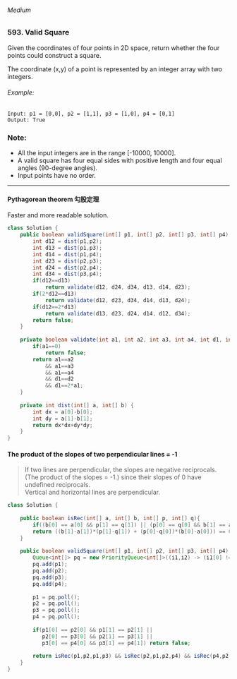 ###### Medium

### 593. Valid Square

Given the coordinates of four points in 2D space, return whether the four points could construct a square.  

The coordinate (x,y) of a point is represented by an integer array with two integers.  

###### Example:
```
Input: p1 = [0,0], p2 = [1,1], p3 = [1,0], p4 = [0,1]
Output: True
```

### Note:

- All the input integers are in the range [-10000, 10000].
- A valid square has four equal sides with positive length and four equal angles (90-degree angles).
- Input points have no order.

***

#### Pythagorean theorem 勾股定理

Faster and more readable solution.

```java
class Solution {
    public boolean validSquare(int[] p1, int[] p2, int[] p3, int[] p4) {
        int d12 = dist(p1,p2);
        int d13 = dist(p1,p3);
        int d14 = dist(p1,p4);
        int d23 = dist(p2,p3);
        int d24 = dist(p2,p4);
        int d34 = dist(p3,p4);
        if(d12==d13)
            return validate(d12, d24, d34, d13, d14, d23);
        if(2*d12==d13)
            return validate(d12, d23, d34, d14, d13, d24);
        if(d12==2*d13)
            return validate(d13, d23, d24, d14, d12, d34);
        return false;
    }
    
    private boolean validate(int a1, int a2, int a3, int a4, int d1, int d2) {
        if(a1==0)
            return false;
        return a1==a2
            && a1==a3
            && a1==a4
            && d1==d2
            && d1==2*a1;
    }
    
    private int dist(int[] a, int[] b) {
        int dx = a[0]-b[0];
        int dy = a[1]-b[1];
        return dx*dx+dy*dy;
    }
}
```

#### The product of the slopes of two perpendicular lines = -1

> If two lines are perpendicular, the slopes are negative reciprocals. (The product of the slopes = -1.) since their slopes of 0 have undefined reciprocals.   
Vertical and horizontal lines are perpendicular.  

```java
class Solution {
    
    public boolean isRec(int[] a, int[] b, int[] p, int[] q){
        if((b[0] == a[0] && p[1] == q[1]) || (p[0] == q[0] && b[1] == a[1])) return true;
        return ((b[1]-a[1])*(p[1]-q[1]) + (p[0]-q[0])*(b[0]-a[0])) == 0;
    }
    
    public boolean validSquare(int[] p1, int[] p2, int[] p3, int[] p4) {
        Queue<int[]> pq = new PriorityQueue<int[]>((i1,i2) -> (i1[0] != i2[0]) ? i1[0] - i2[0] : i1[1] - i2[1]);
        pq.add(p1);
        pq.add(p2);
        pq.add(p3);
        pq.add(p4);
        
        p1 = pq.poll();
        p2 = pq.poll();
        p3 = pq.poll();
        p4 = pq.poll();
        
        if(p1[0] == p2[0] && p1[1] == p2[1] ||
           p2[0] == p3[0] && p2[1] == p3[1] ||
           p3[0] == p4[0] && p3[1] == p4[1]) return false;
        
        return isRec(p1,p2,p1,p3) && isRec(p2,p1,p2,p4) && isRec(p4,p2,p4,p3) && isRec(p3,p1,p3,p4) && isRec(p1,p4,p2,p3);
    }
}
```
